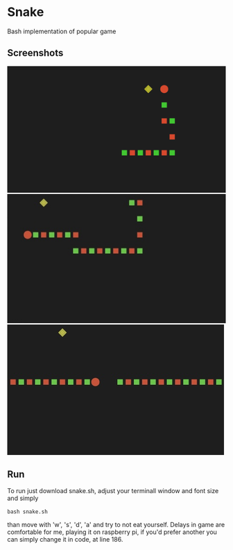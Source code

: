 # Snake
Bash implementation of popular game

## Screenshots
![image](./Screen1.png)
![image](./Screen2.jpg)
![image](./Screen3.jpg)

## Run
To run just download snake.sh, adjust your terminall window and font size and simply
```
bash snake.sh
```
than move with 'w', 's', 'd', 'a' and try to not eat yourself.
Delays in game are comfortable for me, playing it on raspberry pi, if you'd prefer another you can simply change it in code, at line 186.
